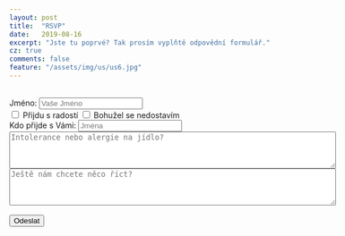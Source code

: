 ```yaml
---
layout: post
title:  "RSVP"
date:   2019-08-16
excerpt: "Jste tu poprvé? Tak prosím vyplňtě odpovědní formulář."
cz: true
comments: false
feature: "/assets/img/us/us6.jpg"
---
```

<br/>
<form action="http://getsimpleform.com/messages?form_api_token=e184e367746131b0bf2461bad87f8cd4" method="post">
<label for='name'>Jméno:       </label><input type='text' id='name' name='name' placeholder='Vaše Jméno'/><br/>
<div class="checkbox"><label><input type="checkbox" name='contact' value='Yes'>  Přijdu s radostí
<input type="checkbox" name='contact' value='No'>  Bohužel se nedostavím <br/></label></div>
<label for='jmena'>Kdo přijde s Vámi:     </label><input type='text' id='jmena' name='jmena' placeholder='Jména' rows='1' cols='70' /><label for='jmena'></label><br/>
<textarea id='message' name='message' placeholder='Intolerance nebo alergie na jídlo?' rows='4' cols='70'></textarea><br/>
<textarea id='message' name='message' placeholder='Ještě nám chcete něco říct?' rows='4' cols='70'></textarea><br/><br/>
<input type='submit' value='Odeslat'/>
<input type="hidden" name="redirect_to" value="https://helena-benoit.github.io/"/>	
</form>
